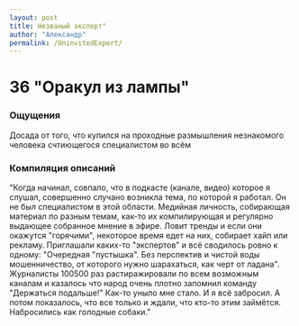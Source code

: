 ```yaml
---
layout: post
title: Незваный эксперт"
author: "Александр"
permalink: /UninvitedExpert/
---
```


# 36 "Оракул из лампы"

### Ощущения
Досада от того, что купился на проходные размышления незнакомого человека счтиющегося специалистом во всём

### Компиляция описаний
"Когда начинал, совпало, что в подкасте (канале, видео) которое я слушал, совершенно случано возникла тема, по которой я работал. Он не был специалистом в этой области. Медийная личность, собирающая материал по разным темам, как-то их компилирующая и регулярно выдающее собранное мнение в эфире. Ловит тренды и если они окажутся "горячими", некоторое время едет на них, собирает хайп или рекламу. Приглашали каких-то "экспертов" и всё сводилось ровно к одному: "Очередная "пустышка". Без перспектив и чистой воды мошенничество, от которого нужно шарахаться, как черт от ладана". Журналисты 100500 раз растиражировали по всем возможным каналам и казалось  что народ очень плотно запомнил команду "Держаться подальше!" Как-то уныло мне стало. И я всё забросил. А потом показалось, что все только и ждали, что кто-то этим займётся. Набросились как голодные собаки." 
